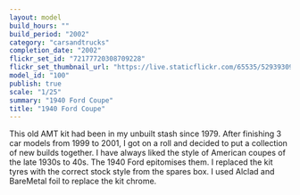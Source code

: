 ```yaml
---
layout: model
build_hours: ""
build_period: "2002"
category: "carsandtrucks"
completion_date: "2002"
flickr_set_id: "72177720308709228"
flickr_set_thumbnail_url: "https://live.staticflickr.com/65535/52939309855_051411d2d2_m.jpg"
model_id: "100"
publish: true
scale: "1/25"
summary: "1940 Ford Coupe"
title: "1940 Ford Coupe"
---
```


This old AMT kit had been in my unbuilt stash since 1979. After finishing 3 car models from 1999 to 2001, I got on a roll and decided to put a collection of new builds together. I have always liked the style of American coupes of the late 1930s to 40s. The 1940 Ford epitomises them. I replaced the kit tyres with the correct stock style from the spares box. I used Alclad and BareMetal foil to replace the kit chrome.
